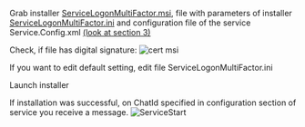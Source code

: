 Grab installer 
[ServiceLogonMultiFactor.msi](https://github.com/Constantine-SRV/ServiceLogonMultifactor2/blob/master/downloadAll/ServiceLogonMultiFactor.msi), file with parameters of installer [ServiceLogonMultiFactor.ini](https://github.com/Constantine-SRV/ServiceLogonMultifactor2/blob/master/downloadAll/ServiceLogonMultiFactor.ini) and configuration file of the service Service.Config.xml [(look at section 3)](https://github.com/Constantine-SRV/ServiceLogonMultifactor/wiki/EN-3.-Settings)

Check, if file has digital signature:
![cert msi](https://github.com/Constantine-SRV/ServiceLogonMultifactor2/blob/master/documentation/MSI-CERT-2.JPG)

If you want to edit default setting, edit file ServiceLogonMultiFactor.ini

Launch installer

If installation was successful, on ChatId specified in configuration section of service you receive a message. 
![ServiceStart](https://github.com/Constantine-SRV/ServiceLogonMultifactor2/blob/master/documentation/service_start.PNG)

